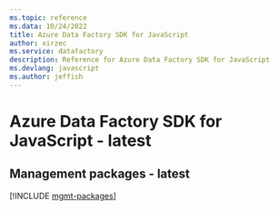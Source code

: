 ```yaml
---
ms.topic: reference
ms.data: 10/24/2022
title: Azure Data Factory SDK for JavaScript
author: xirzec
ms.service: datafactory
description: Reference for Azure Data Factory SDK for JavaScript
ms.devlang: javascript
ms.author: jeffish
---
```

# Azure Data Factory SDK for JavaScript - latest

## Management packages - latest
[!INCLUDE [mgmt-packages](data-factory-mgmt-index.md)]